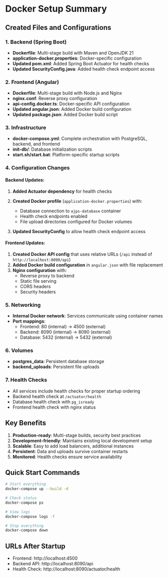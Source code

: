 # Docker Setup Summary

## Created Files and Configurations

### 1. Backend (Spring Boot)
- **Dockerfile**: Multi-stage build with Maven and OpenJDK 21
- **application-docker.properties**: Docker-specific configuration
- **Updated pom.xml**: Added Spring Boot Actuator for health checks
- **Updated SecurityConfig.java**: Added health check endpoint access

### 2. Frontend (Angular)
- **Dockerfile**: Multi-stage build with Node.js and Nginx
- **nginx.conf**: Reverse proxy configuration
- **api-config.docker.ts**: Docker-specific API configuration
- **Updated angular.json**: Added Docker build configuration
- **Updated package.json**: Added Docker build script

### 3. Infrastructure
- **docker-compose.yml**: Complete orchestration with PostgreSQL, backend, and frontend
- **init-db/**: Database initialization scripts
- **start.sh/start.bat**: Platform-specific startup scripts

### 4. Configuration Changes

#### Backend Updates:
1. **Added Actuator dependency** for health checks
2. **Created Docker profile** (`application-docker.properties`) with:
   - Database connection to `ajps-database` container
   - Health check endpoints enabled
   - File upload directories configured for Docker volumes

3. **Updated SecurityConfig** to allow health check endpoint access

#### Frontend Updates:
1. **Created Docker API config** that uses relative URLs (`/api` instead of `http://localhost:8090/api`)
2. **Added Docker build configuration** in `angular.json` with file replacement
3. **Nginx configuration** with:
   - Reverse proxy to backend
   - Static file serving
   - CORS headers
   - Security headers

### 5. Networking
- **Internal Docker network**: Services communicate using container names
- **Port mappings**:
  - Frontend: 80 (internal) → 4500 (external)
  - Backend: 8090 (internal) → 8090 (external)
  - Database: 5432 (internal) → 5432 (external)

### 6. Volumes
- **postgres_data**: Persistent database storage
- **backend_uploads**: Persistent file uploads

### 7. Health Checks
- All services include health checks for proper startup ordering
- Backend health check at `/actuator/health`
- Database health check with `pg_isready`
- Frontend health check with nginx status

## Key Benefits

1. **Production-ready**: Multi-stage builds, security best practices
2. **Development-friendly**: Maintains existing local development setup
3. **Scalable**: Easy to add load balancers, additional instances
4. **Persistent**: Data and uploads survive container restarts
5. **Monitored**: Health checks ensure service availability

## Quick Start Commands

```bash
# Start everything
docker-compose up --build -d

# Check status
docker-compose ps

# View logs
docker-compose logs -f

# Stop everything
docker-compose down
```

## URLs After Startup
- Frontend: http://localhost:4500
- Backend API: http://localhost:8090/api
- Health Check: http://localhost:8090/actuator/health
